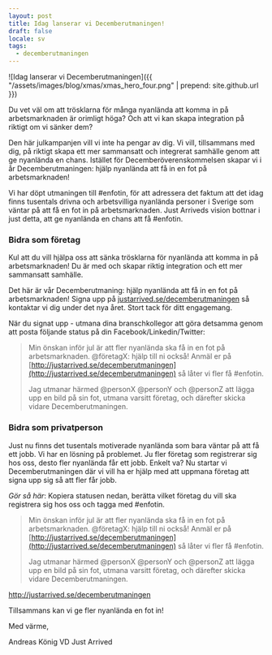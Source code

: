 ```yaml
---
layout: post
title: Idag lanserar vi Decemberutmaningen!
draft: false
locale: sv
tags:
  - decemberutmaningen
---
```


![Idag lanserar vi Decemberutmaningen]({{ "/assets/images/blog/xmas/xmas_hero_four.png" | prepend: site.github.url }})


Du vet väl om att trösklarna för många nyanlända att komma in på arbetsmarknaden är orimligt höga? Och att vi kan skapa integration på riktigt om vi sänker dem?


Den här julkampanjen vill vi inte ha pengar av dig. Vi vill, tillsammans med dig, på riktigt skapa ett mer sammansatt och integrerat samhälle genom att ge nyanlända en chans. Istället för Decemberöverenskommelsen skapar vi i år Decemberutmaningen: hjälp nyanlända att få in en fot på arbetsmarknaden!


Vi har döpt utmaningen till #enfotin, för att adressera det faktum att det idag finns tusentals drivna och arbetsvilliga nyanlända personer i Sverige som väntar på att få en fot in på arbetsmarknaden. Just Arriveds vision bottnar i just detta, att ge nyanlända en chans att få #enfotin.

### Bidra som företag

Kul att du vill hjälpa oss att sänka trösklarna för nyanlända att komma in på arbetsmarknaden! Du är med och skapar riktig integration och ett mer sammansatt samhälle.

Det här är vår Decemberutmaning: hjälp nyanlända att få in en fot på arbetsmarknaden! Signa upp på [justarrived.se/decemberutmaningen](http://justarrived.se/decemberutmaningen) så kontaktar vi dig under det nya året. Stort tack för ditt engagemang.


När du signat upp - utmana dina branschkollegor att göra detsamma genom att posta följande status på din Facebook/Linkedin/Twitter:


> Min önskan inför jul är att fler nyanlända ska få in en fot på arbetsmarknaden. @företagX: hjälp till ni också! Anmäl er på [http://justarrived.se/decemberutmaningen](http://justarrived.se/decemberutmaningen) så låter vi fler få #enfotin.
>
>
> Jag utmanar härmed @personX @personY och @personZ att lägga upp en bild på sin fot, utmana varsitt företag, och därefter skicka vidare Decemberutmaningen.


### Bidra som privatperson

Just nu finns det tusentals motiverade nyanlända som bara väntar på att få ett jobb. Vi har en lösning på problemet. Ju fler företag som registrerar sig hos oss, desto fler nyanlända får ett jobb. Enkelt va? Nu startar vi Decemberutmaningen där vi vill ha er hjälp med att uppmana företag att signa upp sig så att fler får jobb.

_Gör så här_: Kopiera statusen nedan, berätta vilket företag du vill ska registrera sig hos oss och tagga med #enfotin.

> Min önskan inför jul är att fler nyanlända ska få in en fot på arbetsmarknaden. @företagX: hjälp till ni också! Anmäl er på [http://justarrived.se/decemberutmaningen](http://justarrived.se/decemberutmaningen) så låter vi fler få #enfotin.
>
>
> Jag utmanar härmed @personX @personY och @personZ att lägga upp en bild på sin fot, utmana varsitt företag, och därefter skicka vidare Decemberutmaningen.

http://justarrived.se/decemberutmaningen

Tillsammans kan vi ge fler nyanlända en fot in!


Med värme,


Andreas König
VD
Just Arrived
